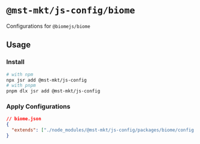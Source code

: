 # `@mst-mkt/js-config/biome`

Configurations for `@biomejs/biome`

## Usage

### Install

```bash
# with npm
npx jsr add @mst-mkt/js-config
# with pnpm
pnpm dlx jsr add @mst-mkt/js-config
```

### Apply Configurations

```json
// biome.json
{
  "extends": ["./node_modules/@mst-mkt/js-config/packages/biome/config.json"]
}
```
